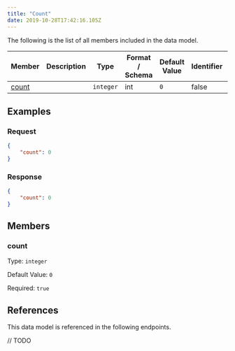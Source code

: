 ```yaml
---
title: "Count"
date: 2019-10-28T17:42:16.105Z
---
```




The following is the list of all members included in the data model.

| Member            | Description                         | Type | Format / Schema | Default Value | Identifier | Unique | Required |
| ----------------- | ----------------------------------- | ---- | ------ | ------------- | ---------- | ------ | -------- |
| [count](#count) |  | `integer` | int | `0` | false | false | true |

## Examples
### Request

```json
{
    "count": 0
}
```

### Response

```json
{
    "count": 0
}
```


## Members

### count

Type: `integer`

Default Value: `0`

Required: `true`



## References

This data model is referenced in the following endpoints.

// TODO